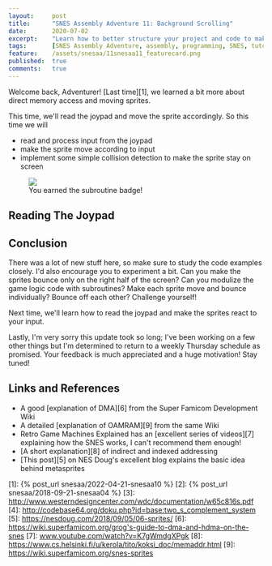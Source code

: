 ```yaml
---
layout:     post
title:      "SNES Assembly Adventure 11: Background Scrolling"
date:       2020-07-02
excerpt:    "Learn how to better structure your project and code to make it more reusable"
tags:       [SNES Assembly Adventure, assembly, programming, SNES, tutorial]
feature:    /assets/snesaa/11snesaa11_featurecard.png
published:  true
comments:   true
---
```


Welcome back, Adventurer! [Last time][1], we learned a bit more about direct memory access and moving sprites.

This time, we'll read the joypad and move the sprite accordingly. So this time we will

* read and process input from the joypad
* make the sprite move according to input
* implement some simple collision detection to make the sprite stay on screen

<figure>
    <a href="{{ "/assets/snesaa/11snesaa11_titlecard.gif" | uri_escape | absolute_url }}">
        <img src="{{ "/assets/snesaa/11snesaa11_titlecard.gif" | uri_escape | absolute_url }}">
    </a>
    <figcaption>You earned the subroutine badge!</figcaption>
</figure>

## Reading The Joypad


## Conclusion

There was a lot of new stuff here, so make sure to study the code examples closely. I'd also encourage you to experiment a bit. Can you make the sprites bounce only on the right half of the screen? Can you modulize the game logic code with subroutines? Make each sprite move and bounce individually? Bounce off each other? Challenge yourself!

Next time, we'll learn how to read the joypad and make the sprites react to your input.

Lastly, I'm very sorry this update took so long; I've been working on a few other things but I'm determined to return to a weekly Thursday schedule as promised. Your feedback is much appreciated and a huge motivation! Stay tuned!

## Links and References

* A good [explanation of DMA][6] from the Super Famicom Development Wiki
* A detailed [explanation of OAMRAM][9] from the same Wiki
* Retro Game Machines Explained has an [excellent series of videos][7] explaining how the SNES works, I can't recommend them enough!
* [A short explanation][8] of indirect and indexed addressing
* [This post][5] on NES Doug's excellent blog explains the basic idea behind metasprites


[1]: {% post_url snesaa/2022-04-21-snesaa10 %}
[2]: {% post_url snesaa/2018-09-21-snesaa04 %}
[3]: http://www.westerndesigncenter.com/wdc/documentation/w65c816s.pdf
[4]: http://codebase64.org/doku.php?id=base:two_s_complement_system
[5]: https://nesdoug.com/2018/09/05/06-sprites/
[6]: https://wiki.superfamicom.org/grog's-guide-to-dma-and-hdma-on-the-snes
[7]: www.youtube.com/watch?v=K7gWmdgXPgk
[8]: https://www.cs.helsinki.fi/u/kerola/tito/koksi_doc/memaddr.html
[9]: https://wiki.superfamicom.org/snes-sprites

